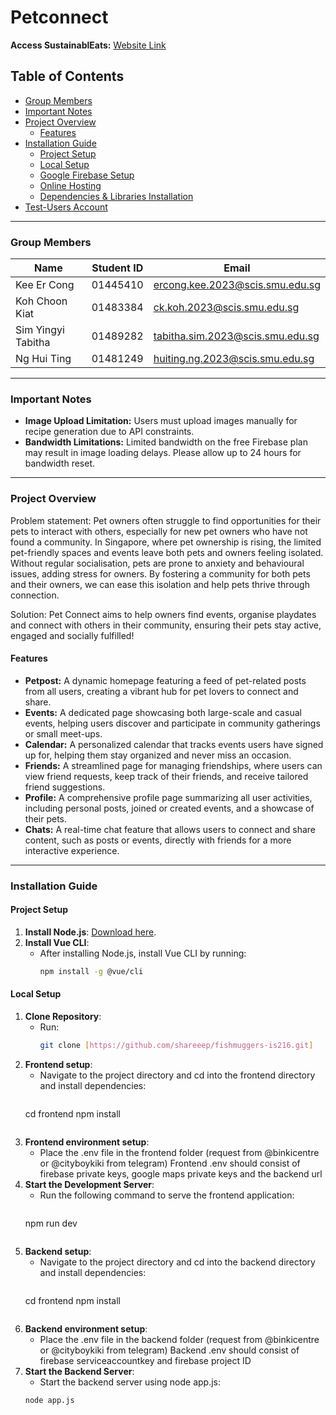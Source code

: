 # Petconnect

**Access SustainablEats:** [Website Link](https://petconnect-is216.onrender.com/)  

## Table of Contents
- [Group Members](#group-members)
- [Important Notes](#important-notes)
- [Project Overview](#project-overview)
  - [Features](#features)
- [Installation Guide](#installation-guide)
  - [Project Setup](#project-setup)
  - [Local Setup](#local-setup)
  - [Google Firebase Setup](#google-firebase-setup)
  - [Online Hosting](#online-hosting)
  - [Dependencies & Libraries Installation](#dependencies--libraries-installation)
- [Test-Users Account](#test-users-account)

---

### Group Members
| Name                  | Student ID | Email                               |
|-----------------------|------------|-------------------------------------|
| Kee Er Cong     | 01445410   | ercong.kee.2023@scis.smu.edu.sg     |
| Koh Choon Kiat   | 01483384   | ck.koh.2023@scis.smu.edu.sg    |
| Sim Yingyi Tabitha   | 01489282   | tabitha.sim.2023@scis.smu.edu.sg    |
| Ng Hui Ting   | 01481249   | huiting.ng.2023@scis.smu.edu.sg    |


---

### Important Notes
- **Image Upload Limitation:** Users must upload images manually for recipe generation due to API constraints.
- **Bandwidth Limitations:** Limited bandwidth on the free Firebase plan may result in image loading delays. Please allow up to 24 hours for bandwidth reset.

---

### Project Overview
Problem statement: Pet owners often struggle to find opportunities for their pets to interact with others, especially for new pet owners who have not found a community. In Singapore, where pet ownership is rising, the limited pet-friendly spaces and events leave both pets and owners feeling isolated. Without regular socialisation, pets are prone to anxiety and behavioural issues, adding stress for owners. By fostering a community for both pets and their owners, we can ease this isolation and help pets thrive through connection.

Solution: Pet Connect aims to help owners find events, organise playdates and connect with others in their community, ensuring their pets stay active, engaged and socially fulfilled!

#### Features
- **Petpost:** A dynamic homepage featuring a feed of pet-related posts from all users, creating a vibrant hub for pet lovers to connect and share.
- **Events:** A dedicated page showcasing both large-scale and casual events, helping users discover and participate in community gatherings or small meet-ups.
- **Calendar:** A personalized calendar that tracks events users have signed up for, helping them stay organized and never miss an occasion.
- **Friends:** A streamlined page for managing friendships, where users can view friend requests, keep track of their friends, and receive tailored friend suggestions.
- **Profile:** A comprehensive profile page summarizing all user activities, including personal posts, joined or created events, and a showcase of their pets.
- **Chats:** A real-time chat feature that allows users to connect and share content, such as posts or events, directly with friends for a more interactive experience.

---

### Installation Guide

#### Project Setup
1. **Install Node.js**: [Download here](http://node.js.org/en).
2. **Install Vue CLI**:
   - After installing Node.js, install Vue CLI by running:
     ```bash
     npm install -g @vue/cli
     ```

#### Local Setup
1. **Clone Repository**:
   - Run:
     ```bash
     git clone [https://github.com/shareeep/fishmuggers-is216.git]
     ```
2. **Frontend setup**:
   - Navigate to the project directory and cd into the frontend directory and install dependencies:
     ```bash
    cd frontend
    npm install
     ```
3. **Frontend environment setup**:
   - Place the .env file in the frontend folder (request from @binkicentre or @cityboykiki from telegram)
   Frontend .env should consist of firebase private keys, google maps private keys and the backend url
4. **Start the Development Server**:
   - Run the following command to serve the frontend application:
     ```bash
    npm run dev
     ```
5. **Backend setup**:
   - Navigate to the project directory and cd into the backend directory and install dependencies:
     ```bash
    cd frontend
    npm install
     ```
6. **Backend environment setup**:
   - Place the .env file in the backend folder (request from @binkicentre or @cityboykiki from telegram)
   Backend .env should consist of firebase serviceaccountkey and firebase project ID 
7. **Start the Backend Server**:
    - Start the backend server using node app.js:
    ```bash
    node app.js
     ```
    
